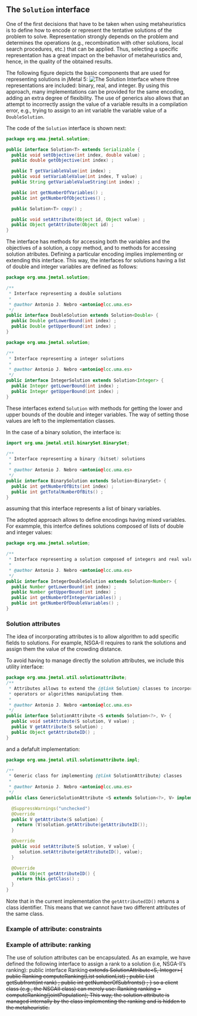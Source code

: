 ## The `Solution` interface

One of the first decisions that have to be taken when using metaheuristics is to define how to encode
or represent the tentative solutions of the problem to solve. Representation strongly depends on the
problem and determines the operations (e.g., recombination with other solutions, local search procedures,
etc.) that can be applied. Thus, selecting a specific representation has a great impact on the behavior
of metaheuristics and, hence, in the quality of the obtained results.

The following figure depicts the basic components that are used for representing solutions in jMetal 5:
![The Solution Interface](https://github.com/jMetal/jMetalDocumentation/blob/master/figures/jMetal5SolutionClassDiagram.png)
where three representations are included: binary, real, and integer. By using this approach, many implementations can be provided for the same encoding, adding an extra degree of flexibility. The use of generics also allows that an attempt to incorrectly assign the value of a variable results in a compilation error, e.g., trying to assign to an int variable the variable value of a `DoubleSolution`.

The code of the `Solution` interface is shown next:
```java
package org.uma.jmetal.solution;

public interface Solution<T> extends Serializable {
  public void setObjective(int index, double value) ;
  public double getObjective(int index) ;

  public T getVariableValue(int index) ;
  public void setVariableValue(int index, T value) ;
  public String getVariableValueString(int index) ;

  public int getNumberOfVariables() ;
  public int getNumberOfObjectives() ;

  public Solution<T> copy() ;

  public void setAttribute(Object id, Object value) ;
  public Object getAttribute(Object id) ;
}
```

The interface has methods for accessing both the variables and the objectives of a solution, a copy method, and to methods for accessing solution atributes. Defining a particular encoding implies implementing or extending this interface. This way, the interfaces for solutions having a list of double and integer variables are defined as follows:
```java
package org.uma.jmetal.solution;

/**
 * Interface representing a double solutions
 *
 * @author Antonio J. Nebro <antonio@lcc.uma.es>
 */
public interface DoubleSolution extends Solution<Double> {
  public Double getLowerBound(int index) ;
  public Double getUpperBound(int index) ;
}
```
```java 
package org.uma.jmetal.solution;

/**
 * Interface representing a integer solutions
 *
 * @author Antonio J. Nebro <antonio@lcc.uma.es>
 */
public interface IntegerSolution extends Solution<Integer> {
  public Integer getLowerBound(int index) ;
  public Integer getUpperBound(int index) ;
}
``` 
These interfaces extend `Solution` with methods for getting the lower and upper bounds of the double and integer variables. The way of setting those values are left to the implementation classes.

In the case of a binary solution, the interface is: 
```java
import org.uma.jmetal.util.binarySet.BinarySet;

/**
 * Interface representing a binary (bitset) solutions
 *
 * @author Antonio J. Nebro <antonio@lcc.uma.es>
 */
public interface BinarySolution extends Solution<BinarySet> {
  public int getNumberOfBits(int index) ;
  public int getTotalNumberOfBits() ;
}
```

assuming that this interface represents a list of binary variables.

The adopted approach allows to define encodings having mixed variables. For exammple, this interfce defines solutions composed of lists of double and integer values:
```java
package org.uma.jmetal.solution;

/**
 * Interface representing a solution composed of integers and real values
 *
 * @author Antonio J. Nebro <antonio@lcc.uma.es>
 */
public interface IntegerDoubleSolution extends Solution<Number> {
  public Number getLowerBound(int index) ;
  public Number getUpperBound(int index) ;
  public int getNumberOfIntegerVariables() ;
  public int getNumberOfDoubleVariables() ;
}
```


### Solution attributes
The idea of incorporating attributes is to allow algorithm to add specific fields to solutions. For example, NSGA-II requires to rank the solutions and assign them the value of the crowding distance. 

To avoid having to manage directly the solution attributes, we include this utility interface:
```java
package org.uma.jmetal.util.solutionattribute;
/**
 * Attributes allows to extend the {@link Solution} classes to incorporate data required by
 * operators or algorithms manipulating them.
 *
 * @author Antonio J. Nebro <antonio@lcc.uma.es>
 */
public interface SolutionAttribute <S extends Solution<?>, V> {
  public void setAttribute(S solution, V value) ;
  public V getAttribute(S solution) ;
  public Object getAttributeID() ;
}
```

and a defafult implementation:
```java
package org.uma.jmetal.util.solutionattribute.impl;

/**
 * Generic class for implementing {@link SolutionAttribute} classes
 *
 * @author Antonio J. Nebro <antonio@lcc.uma.es>
 */
public class GenericSolutionAttribute <S extends Solution<?>, V> implements SolutionAttribute<S, V>{

  @SuppressWarnings("unchecked")
  @Override
  public V getAttribute(S solution) {
    return (V)solution.getAttribute(getAttributeID());
  }

  @Override
  public void setAttribute(S solution, V value) {
     solution.setAttribute(getAttributeID(), value);
  }

  @Override
  public Object getAttributeID() {
    return this.getClass() ;
  }
}
```
Note that in the current implementation the `getAttributedID()` returns a class identifier. This means that we cannot have two different attributes of the same class. 

### Example of attribute: constraints

### Example of attribute: ranking

The use of solution attributes can be encapsulated. As an
example, we have defined the following interface to assign a
rank to a solution (i.e, NSGA-II’s ranking):
public interface Ranking<S extends Solution>
extends SolutionAttribute<S, Integer>{
public Ranking computeRanking(List<S> solutionList) ;
public List<S> getSubfront(int rank) ;
public int getNumberOfSubfronts() ;
}
so a client class (e.g., the NSGAII class) can merely use:
Ranking ranking = computeRanking(jointPopulation);
This way, the solution attribute is managed internally by
the class implementing the ranking and is hidden to the
metaheuristic.
